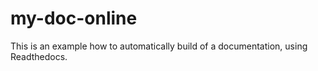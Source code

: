 # my-doc-online
This is  an example how to automatically build of a documentation, using Readthedocs.
